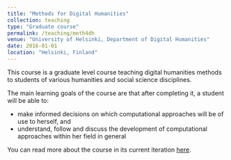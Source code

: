 ```yaml
---
title: "Methods for Digital Humanities"
collection: teaching
type: "Graduate course"
permalink: /teaching/meth4dh
venue: "University of Helsinki, Department of Digital Humanities"
date: 2016-01-01
location: "Helsinki, Finland"
---
```


This course is a graduate level course teaching digital humanities methods to students of various humanities and social science disciplines.

The main learning goals of the course are that after completing it, a student will be able to:

* make informed decisions on which computational approaches will be of use to herself, and
* understand, follow and discuss the development of computational approaches within her field in general

You can read more about the course in its current iteration [here](https://github.com/jiemakel/METH4DH).


